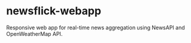 # newsflick-webapp
Responsive web app for real-time news aggregation using NewsAPI and OpenWeatherMap API.
